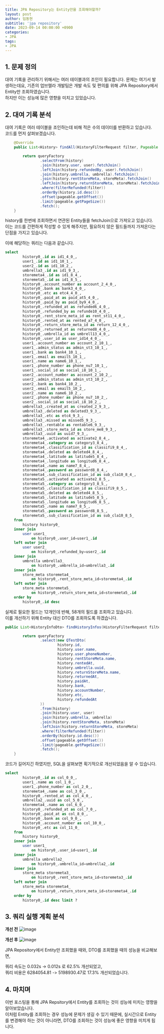 ```yaml
---
title: JPA Repository는 Entity만을 조회해야할까? 
layout: post
author: 임동현
subtitle: 'jpa repository'
date: 2023-09-14 00:00:00 +0900
categories:
- JPA
tags:
- JPA
---
```


## 1. 문제 정의
대여 기록을 관리하기 위해서는 여러 테이블과의 조인이 필요합니다. 
문제는 여기서 발생하는데요, 기존의 업브렐라 개발팀은 개발 속도 및 편의를 위해 JPA Repository에서 Entity만 조회하였습니다.  
하지만 이는 성능에 많은 영향을 미치고 있었습니다.

## 2. 대여 기록 분석 
대여 기록은 여러 테이블을 조인하는데 비해 적은 수의 데이터를 반환하고 있습니다.   
코드를 먼저 살펴보겠습니다.

```java
    @Override
    public List<History> findAll(HistoryFilterRequest filter, Pageable pageable) {

        return queryFactory
                .selectFrom(history)
                .join(history.user, user).fetchJoin()
                .leftJoin(history.refundedBy, user).fetchJoin()
                .join(history.umbrella, umbrella).fetchJoin()
                .join(history.rentStoreMeta, storeMeta).fetchJoin()
                .leftJoin(history.returnStoreMeta, storeMeta).fetchJoin()
                .where(filterRefunded(filter))
                .orderBy(history.id.desc())
                .offset(pageable.getOffset())
                .limit(pageable.getPageSize())
                .fetch();
    }
```
history를 한번에 조회하면서 연관된 Entity들을 fetchJoin으로 가져오고 있습니다.  
이는 코드를 간편하게 작성할 수 있게 해주지만, 필요하지 않은 필드들까지 가져온다는 단점을 가지고 있습니다. 

이에 해당하는 쿼리는 다음과 같습니다.  
```sql
select
        history0_.id as id1_4_0_,
        user1_.id as id1_10_1_,
        user2_.id as id1_10_2_,
        umbrella3_.id as id1_9_3_,
        storemeta4_.id as id1_8_4_,
        storemeta5_.id as id1_8_5_,
        history0_.account_number as account_2_4_0_,
        history0_.bank as bank3_4_0_,
        history0_.etc as etc4_4_0_,
        history0_.paid_at as paid_at5_4_0_,
        history0_.paid_by as paid_by9_4_0_,
        history0_.refunded_at as refunded6_4_0_,
        history0_.refunded_by as refunde10_4_0_,
        history0_.rent_store_meta_id as rent_st11_4_0_,
        history0_.rented_at as rented_a7_4_0_,
        history0_.return_store_meta_id as return_12_4_0_,
        history0_.returned_at as returned8_4_0_,
        history0_.umbrella_id as umbrell13_4_0_,
        history0_.user_id as user_id14_4_0_,
        user1_.account_number as account_2_10_1_,
        user1_.admin_status as admin_st3_10_1_,
        user1_.bank as bank4_10_1_,
        user1_.email as email5_10_1_,
        user1_.name as name6_10_1_,
        user1_.phone_number as phone_nu7_10_1_,
        user1_.social_id as social_i8_10_1_,
        user2_.account_number as account_2_10_2_,
        user2_.admin_status as admin_st3_10_2_,
        user2_.bank as bank4_10_2_,
        user2_.email as email5_10_2_,
        user2_.name as name6_10_2_,
        user2_.phone_number as phone_nu7_10_2_,
        user2_.social_id as social_i8_10_2_,
        umbrella3_.created_at as created_2_9_3_,
        umbrella3_.deleted as deleted3_9_3_,
        umbrella3_.etc as etc4_9_3_,
        umbrella3_.missed as missed5_9_3_,
        umbrella3_.rentable as rentable6_9_3_,
        umbrella3_.store_meta_id as store_me8_9_3_,
        umbrella3_.uuid as uuid7_9_3_,
        storemeta4_.activated as activate2_8_4_,
        storemeta4_.category as category3_8_4_,
        storemeta4_.classification_id as classifi9_8_4_,
        storemeta4_.deleted as deleted4_8_4_,
        storemeta4_.latitude as latitude5_8_4_,
        storemeta4_.longitude as longitud6_8_4_,
        storemeta4_.name as name7_8_4_,
        storemeta4_.password as password8_8_4_,
        storemeta4_.sub_classification_id as sub_cla10_8_4_,
        storemeta5_.activated as activate2_8_5_,
        storemeta5_.category as category3_8_5_,
        storemeta5_.classification_id as classifi9_8_5_,
        storemeta5_.deleted as deleted4_8_5_,
        storemeta5_.latitude as latitude5_8_5_,
        storemeta5_.longitude as longitud6_8_5_,
        storemeta5_.name as name7_8_5_,
        storemeta5_.password as password8_8_5_,
        storemeta5_.sub_classification_id as sub_cla10_8_5_ 
    from
        history history0_ 
    inner join
        user user1_ 
            on history0_.user_id=user1_.id 
    left outer join
        user user2_ 
            on history0_.refunded_by=user2_.id 
    inner join
        umbrella umbrella3_ 
            on history0_.umbrella_id=umbrella3_.id 
    inner join
        store_meta storemeta4_ 
            on history0_.rent_store_meta_id=storemeta4_.id 
    left outer join
        store_meta storemeta5_ 
            on history0_.return_store_meta_id=storemeta5_.id 
    order by
        history0_.id desc
```
  
실제로 필요한 필드는 12개인데 반해, 58개의 필드를 조회하고 있습니다.  
이를 개선하기 위해 Entity 대신 DTO를 조회하도록 하겠습니다.

```java
public List<HistoryInfoDto> findHistoryInfos(HistoryFilterRequest filter, Pageable pageable) {

        return queryFactory
                .select(new QTestDto(
                        history.id,
                        history.user.name,
                        history.user.phoneNumber,
                        history.rentStoreMeta.name,
                        history.rentedAt,
                        history.umbrella.uuid,
                        history.returnStoreMeta.name,
                        history.returnedAt,
                        history.paidAt,
                        history.bank,
                        history.accountNumber,
                        history.etc,
                        history.refundedAt
                ))
                .from(history)
                .join(history.user, user)
                .join(history.umbrella, umbrella)
                .join(history.rentStoreMeta, storeMeta)
                .leftJoin(history.returnStoreMeta, storeMeta)
                .where(filterRefunded(filter))
                .orderBy(history.id.desc())
                .offset(pageable.getOffset())
                .limit(pageable.getPageSize())
                .fetch();
    }
```
코드가 길어지긴 하였지만, SQL을 살펴보면 획기적으로 개선되었음을 알 수 있습니다.

```sql
select
        history0_.id as col_0_0_,
        user1_.name as col_1_0_,
        user1_.phone_number as col_2_0_,
        storemeta4_.name as col_3_0_,
        history0_.rented_at as col_4_0_,
        umbrella2_.uuid as col_5_0_,
        storemeta4_.name as col_6_0_,
        history0_.refunded_at as col_7_0_,
        history0_.paid_at as col_8_0_,
        history0_.bank as col_9_0_,
        history0_.account_number as col_10_0_,
        history0_.etc as col_11_0_ 
    from
        history history0_ 
    inner join
        user user1_ 
            on history0_.user_id=user1_.id 
    inner join
        umbrella umbrella2_ 
            on history0_.umbrella_id=umbrella2_.id 
    inner join
        store_meta storemeta3_ 
            on history0_.rent_store_meta_id=storemeta3_.id 
    left outer join
        store_meta storemeta4_ 
            on history0_.return_store_meta_id=storemeta4_.id 
    order by
        history0_.id desc limit ?
``` 

## 3. 쿼리 실행 계획 분석  
**개선 전**
![image](https://user-images.githubusercontent.com/115435784/269452425-9774239a-9fc2-450d-b870-a636504dfa52.png)

**개선 후**
![image](https://user-images.githubusercontent.com/115435784/269452308-5960b9e5-62f4-486f-8632-17befaf18ced.png)
  
JPA Repository에서 Entity만 조회했을 때와, DTO를 조회했을 때의 성능을 비교해보면,  

쿼리 속도는 0.032s -> 0.012s 로 62.5% 개선되었고,  
쿼리 비용은 6284054.81 -> 5198930.47로 17.3% 개선되었습니다.
  
## 4. 마치며 
이번 포스팅을 통해 JPA Repsitory에서 Entity를 조회하는 것이 성능에 미치는 영향을 알아보았습니다.  
이처럼 Entity를 조회하는 경우 성능에 문제가 생길 수 있기 때문에, 실시간으로 Entity를 변경해야 하는 것이 아니라면, DTO를 조회하는 것이 성능에 좋은 영향을 미치게 됩니다. 
